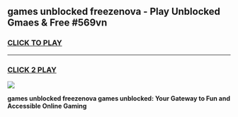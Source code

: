 
## games unblocked freezenova - Play Unblocked Gmaes & Free #569vn
<h3>
<a href="https://premium.freeplayer.one?title=games_unblocked_freezenova&ref=03M">CLICK TO PLAY</a></h3>
<hr>

<h3>
<a href="https://premium.freeplayer.one?title=games_unblocked_freezenova&ref=03M">CLICK 2 PLAY</a>
  
</h3>

<a href="https://premium.freeplayer.one?title=games_unblocked_freezenova&ref=03M"><img src="https://clearcache.store/games.png"></a>


**games unblocked freezenova games unblocked: Your Gateway to Fun and Accessible Online Gaming**
